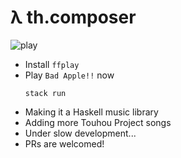 # λ th.composer

![play](https://cdn.jsdelivr.net/gh/raptazure/cdn/projects/thplay.png)

- Install `ffplay`
- Play `Bad Apple!!` now
  ```shell
  stack run
  ```
- Making it a Haskell music library
- Adding more Touhou Project songs
- Under slow development...
- PRs are welcomed!